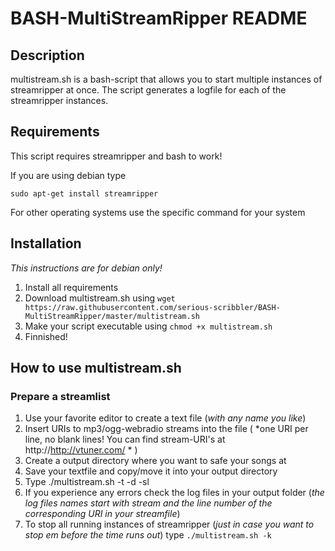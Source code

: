 # BASH-MultiStreamRipper README
## Description

multistream.sh is a bash-script that allows you to start multiple instances of streamripper at once.
The script generates a logfile for each of the streamripper instances.

## Requirements

This script requires streamripper and bash to work!

If you are using debian type

`sudo apt-get install streamripper`

For other operating systems use the specific command for your system

## Installation

*This instructions are for debian only!*

1. Install all requirements
2. Download multistream.sh using `wget https://raw.githubusercontent.com/serious-scribbler/BASH-MultiStreamRipper/master/multistream.sh`
3. Make your script executable using `chmod +x multistream.sh`
4. Finnished!

## How to use multistream.sh
### Prepare a streamlist

1. Use your favorite editor to create a text file (*with any name you like*)
2. Insert URIs to mp3/ogg-webradio streams into the file ( *one URI per line, no blank lines! You can find stream-URI's at http://http://vtuner.com/ * )
3. Create a output directory where you want to safe your songs at
4. Save your textfile and copy/move it into your output directory
5. Type ./multistream.sh -t <recording duration in seconds> -d <path to your output directory> -sl <full path of the streamlist-file>
6. If you experience any errors check the log files in your output folder (*the log files names start with stream and the line number of the corresponding URI in your streamfile*)
7. To stop all running instances of streamripper (*just in case you want to stop em before the time runs out*) type `./multistream.sh -k`